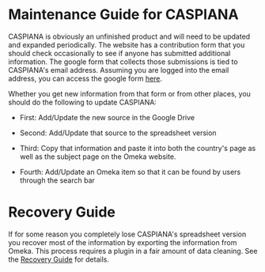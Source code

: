 # Maintenance Guide for CASPIANA
CASPIANA is obviously an unfinished product and will need to be updated and expanded periodically. The website has a contribution form that you should check occasionally to see if anyone has submitted additional information. The google form that collects those submissions is tied to CASPIANA's email address. Assuming you are logged into the email address, you can access the google form [here](https://docs.google.com/forms/u/2/). 

Whether you get new information from that form or from other places, you should do the following to update CASPIANA: 

- First: Add/Update the new source in the Google Drive

- Second: Add/Update that source to the spreadsheet version

- Third: Copy that information and paste it into both the country's page as well as the subject page on the Omeka website. 

- Fourth: Add/Update an Omeka item so that it can be found by users through the search bar


# Recovery Guide
If for some reason you completely lose CASPIANA's spreadsheet version you recover most of the information by exporting the information from Omeka. This process requires a plugin in a fair amount of data cleaning. See the [Recovery Guide](https://github.com/CianStryker/Caspiana_Guide/tree/main/Maintenance%20Guide/Recovery%20Guide) for details. 




